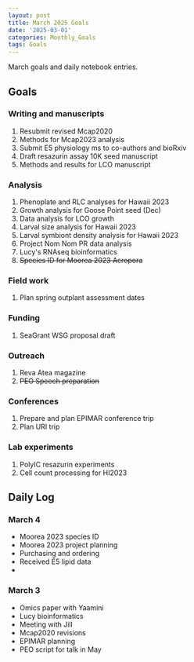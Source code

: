 ```yaml
---
layout: post
title: March 2025 Goals
date: '2025-03-01'
categories: Monthly_Goals
tags: Goals
---
```


March goals and daily notebook entries. 

## Goals  

### Writing and manuscripts 
              
1. Resubmit revised Mcap2020
2. Methods for Mcap2023 analysis
3. Submit E5 physiology ms to co-authors and bioRxiv 
4. Draft resazurin assay 10K seed manuscript
5. Methods and results for LCO manuscript 

### Analysis

1. Phenoplate and RLC analyses for Hawaii 2023
2. Growth analysis for Goose Point seed (Dec)
3. Data analysis for LCO growth 
4. Larval size analysis for Hawaii 2023
5. Larval symbiont density analysis for Hawaii 2023
6. Project Nom Nom PR data analysis 
7. Lucy's RNAseq bioinformatics 
8. ~~Species ID for Moorea 2023 Acropora~~

### Field work 

1. Plan spring outplant assessment dates

### Funding

1. SeaGrant WSG proposal draft 

### Outreach 

1. Reva Atea magazine 
2. ~~PEO Speech preparation~~ 

### Conferences 

1. Prepare and plan EPIMAR conference trip 
2. Plan URI trip 

### Lab experiments 

1. PolyIC resazurin experiments 
2. Cell count processing for HI2023

## **Daily Log**   

### March 4

- Moorea 2023 species ID
- Moorea 2023 project planning 
- Purchasing and ordering 
- Received E5 lipid data 
- 
### March 3

- Omics paper with Yaamini
- Lucy bioinformatics 
- Meeting with Jill 
- Mcap2020 revisions 
- EPIMAR planning 
- PEO script for talk in May 

